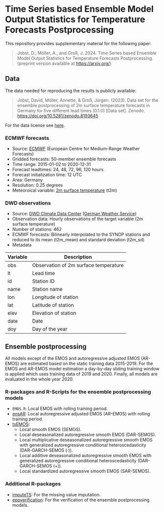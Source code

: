 
# Time Series based Ensemble Model Output Statistics for Temperature Forecasts Postprocessing

This repository provides supplementary material for the following paper:

> Jobst, D., Möller, A., and Groß, J. 2024. Time Series based Ensemble
> Model Output Statistics for Temperature Forecasts Postprocessing.
> (preprint version available at <https://arxiv.org/>)

## Data

The data needed for reproducing the results is publicly available:

> Jobst, David, Möller, Annette, & Groß, Jürgen. (2023). Data set for
> the ensemble postprocessing of 2m surface temperature forecasts in
> Germany for five different lead times (0.1.0) \[Data set\]. Zenodo.
> <https://doi.org/10.5281/zenodo.8193645>

For the data license see
[here](https://github.com/jobstdavid/paper_tsEMOS/DATA_LICENSE).

### ECMWF forecasts

- Source: [ECMWF](https://www.ecmwf.int) (European Centre for
  Medium-Range Weather Forecasts)
- Gridded forecasts: 50-member ensemble forecasts
- Time range: 2015-01-02 to 2020-12-31
- Forecast leadtimes: 24, 48, 72, 96, 120 hours
- Forecast initialization time: 12 UTC
- Area: Germany
- Resolution: 0.25 degrees
- Meteoroical variable: [2m surface
  temperature](https://codes.ecmwf.int/grib/param-db/?id=167) (t2m)

### DWD observations

- Source: [DWD Climate Data
  Center](https://opendata.dwd.de/climate_environment/CDC/observations_germany/climate/hourly/air_temperature/historical/BESCHREIBUNG_obsgermany_climate_hourly_tu_historical_de.pdf)
  ([German Weather Service](https://www.dwd.de))
- Observation data: Hourly observations of the target variable (2m
  surface temperature)
- Number of stations: 462
- ECMWF forecasts: Bilinearly interpolated to the SYNOP stations and
  reduced to its mean (t2m_mean) and standard deviation (t2m_sd)
- Metadata

| Variable | Description                           |
|----------|---------------------------------------|
| obs      | Observation of 2m surface temperature |
| lt       | Lead time                             |
| id       | Station ID                            |
| name     | Station name                          |
| lon      | Longitude of station                  |
| lat      | Latitude of station                   |
| elev     | Elevation of station                  |
| date     | Date                                  |
| doy      | Day of the year                       |

## Ensemble postprocessing

All models except of the EMOS and autoregressive adjusted EMOS (AR-EMOS)
are estimated based on the static training data 2015-2019. For the EMOS
and AR-EMOS model estimation a day-by-day sliding training window is
applied which uses training data of 2019 and 2020. Finally, all models
are evaluated in the whole year 2020.

### R-packages and R-Scripts for the ensemble postprocessing models

- `EMOS.R`: Local EMOS with rolling training period.
- [ensAR](https://github.com/JuGross/ensAR): Local autoregressive
  adjusted EMOS (AR-EMOS) with rolling training period.
- [tsEMOS](https://github.com/jobstdavid/tsEMOS):
  - Local smooth EMOS (SEMOS).
  - Local deseasonalized autoregressive smooth EMOS (DAR-SEMOS).
  - Local multiplicative deseasonalized autoregressive smooth EMOS with
    generalized autoregressive conditional heteroscedasticity
    (DAR-GARCH-SEMOS ($\cdot$)).
  - Local additive deseasonalized autoregressive smooth EMOS with
    generalized autoregressive conditional heteroscedasticity
    (DAR-GARCH-SEMOS (+)).
  - Local standardized autoregressive smooth EMOS (SAR-SEMOS).

### Additional R-packages

- [imputeTS](https://cran.r-project.org/web/packages/imputeTS/index.html):
  For the missing value imputation.
- [eppverification](https://github.com/jobstdavid/eppverification): For
  the verification of the ensemble postprocessing models.
